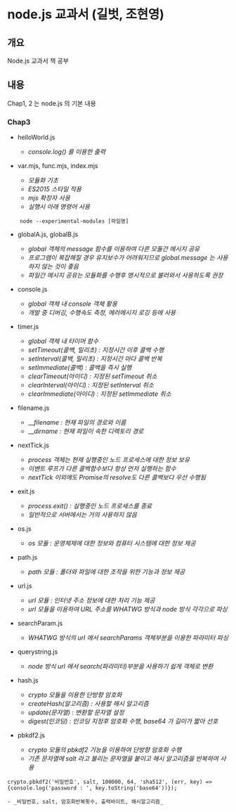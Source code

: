 # node.js 교과서 (길벗, 조현영)

## 개요 
 Node.js 교과서 책 공부

## 내용
 Chap1, 2 는 node.js 의 기본 내용

### Chap3
 - helloWorld.js
    - _console.log() 를 이용한 출력_

 - var.mjs, func.mjs, index.mjs
    - _모듈화 기초_
    - _ES2015 스타일 적용_
    - _mjs 확장자 사용_
    - _실행시 아래 명령어 사용_
```
    node --experimental-modules [파일명]
```

 - globalA.js, globalB.js
    - _global 객체의 message 함수를 이용하여 다른 모듈간 메시지 공유_
    - _프로그램이 복잡해질 경우 유지보수가 어려워지므로 global.message 는 사용하지 않는 것이 좋음_
    - _파일간 메시지 공유는 모듈화를 수행후 명시적으로 불러와서 사용하도록 권장_

 - console.js
    - _global 객체 내 console 객체 활용_
    - _개발 중 디버깅, 수행속도 측정, 에러메시지 로깅 등에 사용_

 - timer.js
    - _global 객체 내 타이머 함수_
    - _setTimeout(콜백, 밀리초) : 지정시간 이후 콜백 수행_
    - _setInterval(콜백, 밀리초) : 지정시간 마다 콜백 반복_
    - _setImmediate(콜백) : 콜백을 즉시 실행_
    - _clearTimeout(아이디) : 지정된 setTimeout 취소_
    - _clearInterval(아이디) : 지정된 setInterval 취소_
    - _clearImmediate(아이디) : 지정된 setImmediate 취소_

 - filename.js
    - ___filename : 현재 파일의 경로와 이름_
    - ___dirname : 현재 파일이 속한 디렉토리 경로_

 - nextTick.js
    - _process 객체는 현재 실행중인 노드 프로세스에 대한 정보 보유_
    - _이벤트 루프가 다른 콜백함수보다 항상 먼저 실행하는 함수_
    - _nextTick 이외에도 Promise의 resolve도 다른 콜백보다 우선 수행됨_
 
 - exit.js
    - _process.exit() : 실행중인 노드 프로세스를 종료_
    - _일반적으로 서버에서는 거의 사용하지 않음_

 - os.js
    - _os 모듈 : 운영체제에 대한 정보와 컴퓨터 시스템에 대한 정보 제공_

 - path.js
    - _path 모듈 : 폴더와 파일에 대한 조작을 위한 기능과 정보 제공_

 - url.js
    - _url 모듈 : 인터넷 주소 정보에 대한 처리 기능 제공_
    - _url 모듈을 이용하여 URL 주소를 WHATWG 방식과 node 방식 각각으로 파싱_

 - searchParam.js
    - _WHATWG 방식의 url 에서 searchParams 객체부분을 이용한 파라미터 파싱_

 - querystring.js
    - _node 방식 url 에서 search(파라미터)부분을 사용하기 쉽게 객체로 변환_

 - hash.js
    - _crypto 모듈을 이용한 단방향 암호화_
    - _createHash(알고리즘) : 사용할 해시 알고리즘_
    - _update(문자열) : 변환할 문자열 설정_
    - _digest(인코딩) : 인코딩 지정후 암호화 수행, base64 가 길이가 짧아 선호_

 - pbkdf2.js
    - _crypto 모듈의 pbkdf2 기능을 이용하여 단방향 암호화 수행_
    - _기존 문자열에 salt 라고 불리는 문자열을 붙이고 해시 알고리즘을 반복하여 사용_
```
crypto.pbkdf2('비밀번호', salt, 100000, 64, 'sha512', (err, key) => {console.log('password : ', key.toString('base64'))});
```
    - _비밀번호, salt, 암호화반복횟수, 출력바이트, 해시알고리즘_

